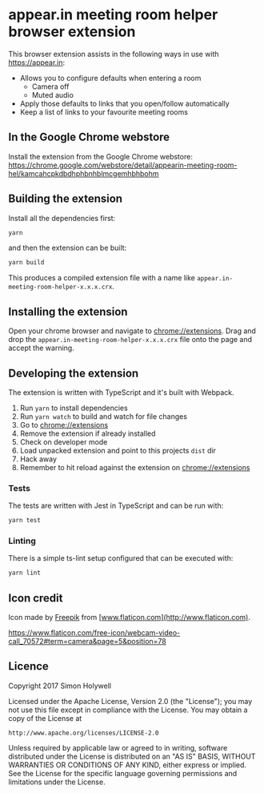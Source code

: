 # appear.in meeting room helper browser extension

This browser extension assists in the following ways in use with https://appear.in:

* Allows you to configure defaults when entering a room
    * Camera off
    * Muted audio
* Apply those defaults to links that you open/follow automatically
* Keep a list of links to your favourite meeting rooms

## In the Google Chrome webstore

Install the extension from the Google Chrome webstore:
https://chrome.google.com/webstore/detail/appearin-meeting-room-hel/kamcahcpkdbdhphbnhblmcgemhbhbohm

## Building the extension

Install all the dependencies first:

```bash
yarn
```

and then the extension can be built:

```bash
yarn build
```

This produces a compiled extension file with a name like `appear.in-meeting-room-helper-x.x.x.crx`.

## Installing the extension

Open your chrome browser and navigate to [chrome://extensions](chrome://extensions).
Drag and drop the `appear.in-meeting-room-helper-x.x.x.crx` file onto the page and
accept the warning.

## Developing the extension

The extension is written with TypeScript and it's built with Webpack.

1. Run `yarn` to install dependencies
2. Run `yarn watch` to build and watch for file changes
3. Go to [chrome://extensions](chrome://extensions)
4. Remove the extension if already installed
5. Check on developer mode
6. Load unpacked extension and point to this projects `dist` dir
7. Hack away
8. Remember to hit reload against the extension on [chrome://extensions](chrome://extensions)

### Tests

The tests are written with Jest in TypeScript and can be run with:

```bash
yarn test
```

### Linting

There is a simple ts-lint setup configured that can be executed with:

```bash
yarn lint
```

## Icon credit

Icon made by [Freepik](http://www.freepik.com/) from [www.flaticon.com](http://www.flaticon.com).

https://www.flaticon.com/free-icon/webcam-video-call_70572#term=camera&page=5&position=78

## Licence

Copyright 2017 Simon Holywell

Licensed under the Apache License, Version 2.0 (the "License");
you may not use this file except in compliance with the License.
You may obtain a copy of the License at

    http://www.apache.org/licenses/LICENSE-2.0

Unless required by applicable law or agreed to in writing, software
distributed under the License is distributed on an "AS IS" BASIS,
WITHOUT WARRANTIES OR CONDITIONS OF ANY KIND, either express or implied.
See the License for the specific language governing permissions and
limitations under the License.